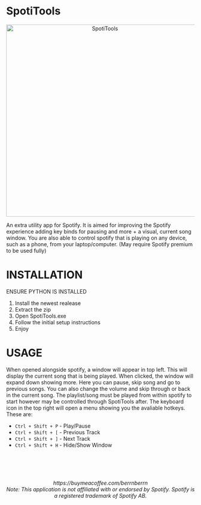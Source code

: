 # SpotiTools
<p align="center">
  <img width="512" align="center" height="512" alt="SpotiTools" src="https://github.com/user-attachments/assets/88aac265-958b-404d-950a-54ef1049c0be" />
</p>
An extra utility app for Spotify. It is aimed for improving the Spotify experience adding key binds for pausing and more + a visual, current song window. You are also able to control spotify that is playing on any device, such as a phone, from your laptop/computer. (May require Spotify premium to be used fully)

# INSTALLATION
ENSURE PYTHON IS INSTALLED
1. Install the newest realease
2. Extract the zip
3. Open SpotiTools.exe
4. Follow the initial setup instructions
5. Enjoy

# USAGE
When opened alongside spotify, a window will appear in top left. This will display the current song that is being played. When clicked, the window will expand down showing more. Here you can pause, skip song and go to previous songs. You can also change the volume and skip through or back in the current song. The playlist/song must be played from within spotify to start however may be controlled through SpotiTools after.
The keyboard icon in the top right will open a menu showing you the avaliable hotkeys. These are:

- `Ctrl + Shift + P` - Play/Pause
- `Ctrl + Shift + [` - Previous Track
- `Ctrl + Shift + ]` - Next Track
- `Ctrl + Shift + H` - Hide/Show Window


<br>
<br>
<br>

<h6 align="center">
  https://buymeacoffee.com/berrnberrn
  <br>
  Note: This application is not affiliated with or endorsed by Spotify. Spotify is a registered trademark of Spotify AB.
</h6>
